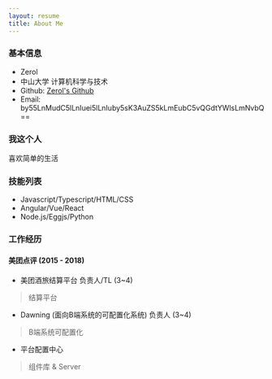 ```yaml
---
layout: resume
title: About Me
---
```


### 基本信息

* Zerol
* 中山大学 计算机科学与技术
* Github: [Zerol's Github](https://git.io/vbOcO)
* Email: by55LnMudC5lLnIuei5lLnIuby5sK3AuZS5kLmEubC5vQGdtYWlsLmNvbQ==

### 我这个人

喜欢简单的生活

### 技能列表

* Javascript/Typescript/HTML/CSS
* Angular/Vue/React
* Node.js/Eggjs/Python

### 工作经历

#### 美团点评 (2015 - 2018)

* 美团酒旅结算平台 负责人/TL (3~4)
> 结算平台

* Dawning (面向B端系统的可配置化系统) 负责人 (3~4)
> B端系统可配置化

* 平台配置中心 
> 组件库 & Server